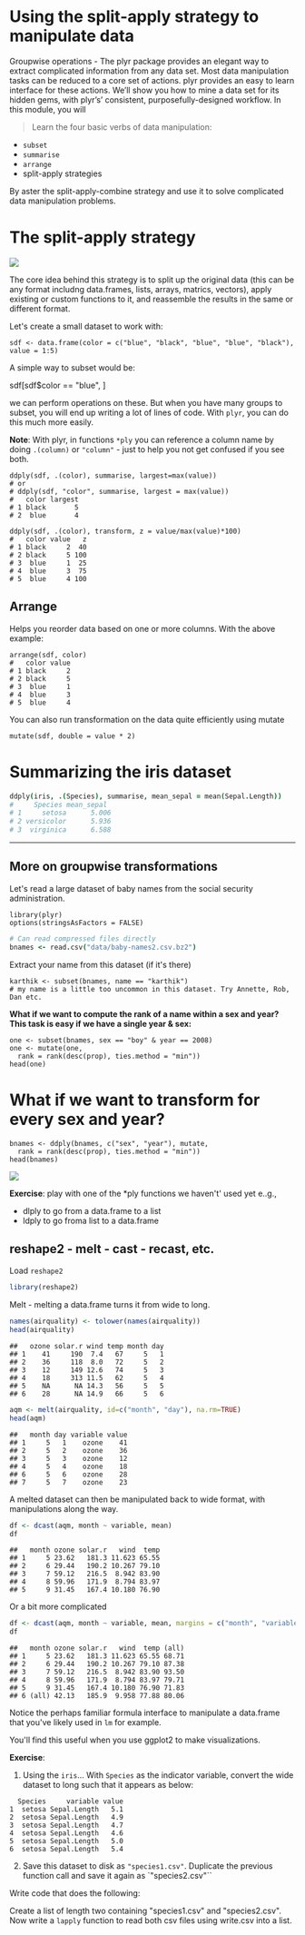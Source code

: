 


# Using the split-apply strategy to manipulate data

Groupwise operations - The plyr package provides an elegant way to extract complicated information from any data set. Most data manipulation tasks can be reduced to a core set of actions. plyr provides an easy to learn interface for these actions. We’ll show you how to mine a data set for its hidden gems, with plyr’s’ consistent, purposefully-designed workflow. In this module, you will

> Learn the four basic verbs of data manipulation: 

* `subset`
* `summarise`
* `arrange`
*  split-apply strategies

By aster the split-apply-combine strategy and use it to solve complicated data manipulation problems.

# The split-apply strategy

![](sac_full.png)

The core idea behind this strategy is to split up the original data (this can be any format includng data.frames, lists, arrays, matrics, vectors), apply existing or custom functions to it, and reassemble the results in the same or different format.


Let's create a small dataset to work with:

```
sdf <- data.frame(color = c("blue", "black", "blue", "blue", "black"), value = 1:5)
```

A simple way to subset would be:

sdf[sdf$color == "blue", ]

we can perform operations on these. But when you have many groups to subset, you will end up writing a lot of lines of code. With `plyr`, you can do this much more easily.

__Note__: With plyr, in functions `*ply` you can reference a column name by doing `.(column)` or `"column"` - just to help you not get confused if you see both.

```
ddply(sdf, .(color), summarise, largest=max(value))
# or 
# ddply(sdf, "color", summarise, largest = max(value))
#   color largest
# 1 black       5
# 2  blue       4
```


```
ddply(sdf, .(color), transform, z = value/max(value)*100)
#   color value   z
# 1 black     2  40
# 2 black     5 100
# 3  blue     1  25
# 4  blue     3  75
# 5  blue     4 100
```

## Arrange 

Helps you reorder data based on one or more columns. With the above example:

```
arrange(sdf, color)
#   color value
# 1 black     2
# 2 black     5
# 3  blue     1
# 4  blue     3
# 5  blue     4
```

You can also run transformation on the data quite efficiently using mutate

```
mutate(sdf, double = value * 2)
```

# Summarizing the iris dataset

```coffee
ddply(iris, .(Species), summarise, mean_sepal = mean(Sepal.Length))
#     Species mean_sepal
# 1     setosa      5.006
# 2 versicolor      5.936
# 3  virginica      6.588
```


---

## More on groupwise transformations

Let's read a large dataset of baby names from the social security administration.

```
library(plyr)
options(stringsAsFactors = FALSE)
```

```coffee
# Can read compressed files directly
bnames <- read.csv("data/baby-names2.csv.bz2")
```

Extract your name from this dataset (if it's there)

```
karthik <- subset(bnames, name == "karthik")
# my name is a little too uncommon in this dataset. Try Annette, Rob, Dan etc.
```

 **What if we want to compute the rank of a name
  within a sex and year? 
  This task is easy if we have a single year & sex:**

```
one <- subset(bnames, sex == "boy" & year == 2008)
one <- mutate(one,
  rank = rank(desc(prop), ties.method = "min"))
head(one)
```

# What if we want to transform for every sex and year?

```
bnames <- ddply(bnames, c("sex", "year"), mutate,
  rank = rank(desc(prop), ties.method = "min"))
head(bnames)
```

![](full_apply_suite.png)


__Exercise__: play with one of the *ply functions we haven't' used yet e..g., 

* dlply to go from a data.frame to a list
* ldply to go froma list to a data.frame


## reshape2 - melt - cast - recast, etc.

Load `reshape2`


```r
library(reshape2)
```


Melt - melting a data.frame turns it from wide to long.


```r
names(airquality) <- tolower(names(airquality))
head(airquality)
```

```
##   ozone solar.r wind temp month day
## 1    41     190  7.4   67     5   1
## 2    36     118  8.0   72     5   2
## 3    12     149 12.6   74     5   3
## 4    18     313 11.5   62     5   4
## 5    NA      NA 14.3   56     5   5
## 6    28      NA 14.9   66     5   6
```

```r
aqm <- melt(airquality, id=c("month", "day"), na.rm=TRUE)
head(aqm)
```

```
##   month day variable value
## 1     5   1    ozone    41
## 2     5   2    ozone    36
## 3     5   3    ozone    12
## 4     5   4    ozone    18
## 6     5   6    ozone    28
## 7     5   7    ozone    23
```


A melted dataset can then be manipulated back to wide format, with manipulations along the way.


```r
df <- dcast(aqm, month ~ variable, mean)
df
```

```
##   month ozone solar.r   wind  temp
## 1     5 23.62   181.3 11.623 65.55
## 2     6 29.44   190.2 10.267 79.10
## 3     7 59.12   216.5  8.942 83.90
## 4     8 59.96   171.9  8.794 83.97
## 5     9 31.45   167.4 10.180 76.90
```


Or a bit more complicated


```r
df <- dcast(aqm, month ~ variable, mean, margins = c("month", "variable"))
df
```

```
##   month ozone solar.r   wind  temp (all)
## 1     5 23.62   181.3 11.623 65.55 68.71
## 2     6 29.44   190.2 10.267 79.10 87.38
## 3     7 59.12   216.5  8.942 83.90 93.50
## 4     8 59.96   171.9  8.794 83.97 79.71
## 5     9 31.45   167.4 10.180 76.90 71.83
## 6 (all) 42.13   185.9  9.958 77.88 80.06
```


Notice the perhaps familiar formula interface to manipulate a data.frame that you've likely used in `lm` for example.

You'll find this useful when you use ggplot2 to make visualizations. 


__Exercise__: 

1. Using the `iris`... With `Species` as the indicator variable, convert the wide dataset to long such that it appears as below:

```
  Species     variable value
1  setosa Sepal.Length   5.1
2  setosa Sepal.Length   4.9
3  setosa Sepal.Length   4.7
4  setosa Sepal.Length   4.6
5  setosa Sepal.Length   5.0
6  setosa Sepal.Length   5.4
```

2.  Save this dataset to disk as `"species1.csv"`. Duplicate the previous function call and save it again as `"species2.csv"``

Write code that does the following:

Create a list of length two containing "species1.csv" and "species2.csv". 
Now write a `lapply` function to read both csv files using write.csv into a list.
